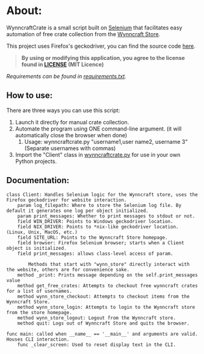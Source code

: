 About:
======
WynncraftCrate is a small script built on [Selenium](https://www.selenium.dev/selenium/docs/api/py/) that facilitates easy automation of free crate collection from the [Wynncraft Store](https://store.wynncraft.com).

This project uses Firefox's geckodriver, you can find the source code [here](https://github.com/mozilla/geckodriver/releases).

>**By using or modifying this application, you agree to the license found in [LICENSE](./LICENSE.txt) (MIT Licence)**

_Requirements can be found in [requirements.txt](requirements.txt)._

How to use:
-----------
There are three ways you can use this script:

1. Launch it directly for manual crate collection.
2. Automate the program using ONE command-line argument. (it will automatically close the browser when done)
    1. Usage: wynncraftcrate.py "username1,user name2, username 3" (Separate usernames with commas)
3. Import the "Client" class in [wynncraftcrate.py](wynncrate.py) for use in your own Python projects.

Documentation:
--------------
    class Client: Handles Selenium logic for the Wynncraft store, uses the Firefox geckodriver for website interaction.
        param log_filepath: Where to store the Selenium log file. By default it generates one log per object initialized.
        param print_messages: Whether to print messages to stdout or not.
        field WIN_DRIVER: Points to Windows geckodriver location.
        field NIX_DRIVER: Points to *nix-like geckodriver location. (Linux, Unix, MacOS, etc.)
        field SITE_URL: Points to the Wynncraft Store homepage.
        field browser: Firefox Selenium browser; starts when a Client object is initialized.
        field print_messages: allows class-level access of param.
        
            Methods that start with "wynn_store" directly interact with the website, others are for convenience sake.
        method _print: Prints message depending on the self.print_messages value
        method get_free_crates: Attempts to checkout free wynncraft crates for a list of usernames.
        method wynn_store_checkout: Attempts to checkout items from the Wynncraft Store.
        method wynn_store_login: Attempts to login to the Wynncraft store from the store homepage.
        method wynn_store_logout: Logout from the Wynncraft store.
        method quit: Logs out of Wynncraft Store and quits the browser.

    func main: called when __name__ == '__main__' and arguments are valid. Houses CLI interaction.
        func _clear_screen: Used to reset display text in the CLI.
